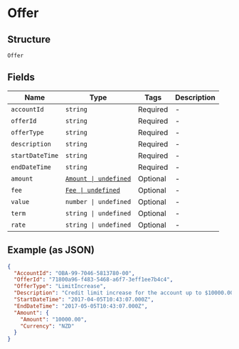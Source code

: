 
# Offer

## Structure

`Offer`

## Fields

| Name | Type | Tags | Description |
|  --- | --- | --- | --- |
| `accountId` | `string` | Required | - |
| `offerId` | `string` | Required | - |
| `offerType` | `string` | Required | - |
| `description` | `string` | Required | - |
| `startDateTime` | `string` | Required | - |
| `endDateTime` | `string` | Required | - |
| `amount` | [`Amount \| undefined`](../../doc/models/amount.md) | Optional | - |
| `fee` | [`Fee \| undefined`](../../doc/models/fee.md) | Optional | - |
| `value` | `number \| undefined` | Optional | - |
| `term` | `string \| undefined` | Optional | - |
| `rate` | `string \| undefined` | Optional | - |

## Example (as JSON)

```json
{
  "AccountId": "OBA-99-7046-5813780-00",
  "OfferId": "71800a96-f483-5468-a6f7-3eff1ee7b4c4",
  "OfferType": "LimitIncrease",
  "Description": "Credit limit increase for the account up to $10000.00",
  "StartDateTime": "2017-04-05T10:43:07.000Z",
  "EndDateTime": "2017-05-05T10:43:07.000Z",
  "Amount": {
    "Amount": "10000.00",
    "Currency": "NZD"
  }
}
```

